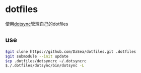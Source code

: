 # dotfiles

使用[dotsync](https://github.com/dotphiles/dotsync)管理自己的dotfiles

## use
```bash
$git clone https://github.com/DaSea/dotfiles.git .dotfiles
$git submodule --init update
$cp .dotfiles/dotsyncrc ~/.dotsyncrc
$./.dotfiles/dotsync/bin/dotsync -L
```
